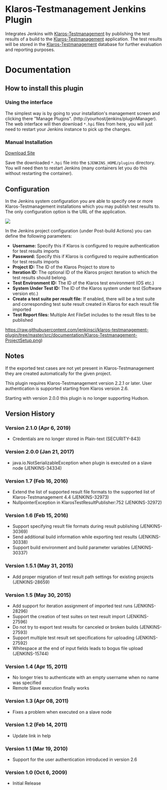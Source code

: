 Klaros-Testmanagement Jenkins Plugin
====================================

Integrates Jenkins with [Klaros-Testmanagement](https://www.klaros-testmanagement.com) by publishing the test results of a build to the [Klaros-Testmanagement](http://www.klaros-testmanagement.com) application.
The test results will be stored in the [Klaros-Testmanagement](https://www.klaros-testmanagement.com) database for further evaluation and reporting purposes.

# Documentation

## How to install this plugin
### Using the interface

The simplest way is by going to your installation's management screen and clicking there "Manage Plugins". (http://yourhost/jenkins/pluginManager). The web interface will then download `*.hpi` files from here, you will just need to restart your Jenkins instance to pick up the changes.

### Manual Installation

[Download Site](http://updates.jenkins-ci.org/download/plugins/klaros-testmanagement/)

Save the downloaded `*.hpi` file into the `$JENKINS_HOME/plugins` directory. You will need then to restart Jenkins (many containers let you do this without restarting the container).

## Configuration

In the Jenkins system configuration you are able to specify one or more Klaros-Testmanagement installations which you may publish test results to. The only configuration option is the URL of the application.

![](https://raw.githubusercontent.com/jenkinsci/klaros-testmanagement-plugin/tree/master/src/documentation/Klaros-Testmanagement-InstallationSetup.png)

In the Jenkins project configuration (under Post-build Actions) you can define the following parameters:

* **Username:** Specify this if Klaros is configured to require authentication for test results imports
* **Password:** Specify this if Klaros is configured to require authentication for test results imports
* **Project ID:** The ID of the Klaros Project to store to
* **Iteration ID:** The optional ID of the Klaros project iteration to which the test results should belong.
* **Test Environment ID:** The ID of the Klaros test environment (OS etc.)
* **System Under Test ID:** The ID of the Klaros system under test (Software version etc.)
* **Create a test suite per result file:** If enabled, there will be a test suite and corresponding test suite result created in Klaros for each result file imported
* **Test Report files:** Multiple Ant FileSet includes to the result files to be published

![]()https://raw.githubusercontent.com/jenkinsci/klaros-testmanagement-plugin/tree/master/src/documentation/Klaros-Testmanagement-ProjectSetup.png)


## Notes

If the exported test cases are not yet present in Klaros-Testmanagement they are created automatically for the given project.

This plugin requires Klaros-Testmanagement version 2.2.1 or later. User authentication is supported starting from Klaros version 2.6.

Starting with version 2.0.0 this plugin is no longer supporting Hudson.

## Version History
### Version 2.1.0 (Apr 6, 2019)

* Credentials are no longer stored in Plain-text (SECURITY-843)

### Version 2.0.0 (Jan 21, 2017)

* java.io.NotSerializableException when plugin is executed on a slave node (JENKINS-34334)

### Version 1.7 (Feb 16, 2016)

* Extend the list of supported result file formats to the supported list of Klaros-Testmanagement 4.4 (JENKINS-32973)
* NullpointerException in KlarosTestResultPublisher:752 (JENKINS-32972)

### Version 1.6 (Feb 15, 2016)

* Support specifying result file formats during result publishing (JENKINS-30369)
* Send additional build information while exporting test results (JENKINS-30338)
* Support build environment and build parameter variables (JENKINS-30337)

### Version 1.5.1 (May 31, 2015)

* Add proper migration of test result path settings for existing projects (JENKINS-28659)

### Version 1.5 (May 30, 2015)

* Add support for iteration assignment of imported test runs (JENKINS-28296)
* Support the creation of test suites on test result import (JENKINS-27596)
* Do not try to export test results for canceled or broken builds (JENKINS-27593)
* Support multiple test result set specifications for uploading (JENKINS-27592)
* Whitespace at the end of input fields leads to bogus file upload (JENKINS-15744)

### Version 1.4 (Apr 15, 2011)

* No longer tries to authenticate with an empty username when no name was specified
* Remote Slave execution finally works

### Version 1.3 (Apr 08, 2011)

* Fixes a problem when executed on a slave node

### Version 1.2 (Feb 14, 2011)

* Update link in help

### Version 1.1 (Mar 19, 2010)

* Support for the user authentication introduced in version 2.6

### Version 1.0 (Oct 6, 2009)

* Initial Release
